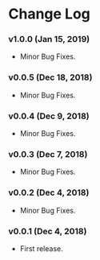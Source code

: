 # Change Log
### v1.0.0 (Jan 15, 2019)
* Minor Bug Fixes.

### v0.0.5 (Dec 18, 2018)
* Minor Bug Fixes.

### v0.0.4 (Dec 9, 2018)
* Minor Bug Fixes.

### v0.0.3 (Dec 7, 2018)
* Minor Bug Fixes.

### v0.0.2 (Dec 4, 2018)
* Minor Bug Fixes.

### v0.0.1 (Dec 4, 2018)
* First release.


